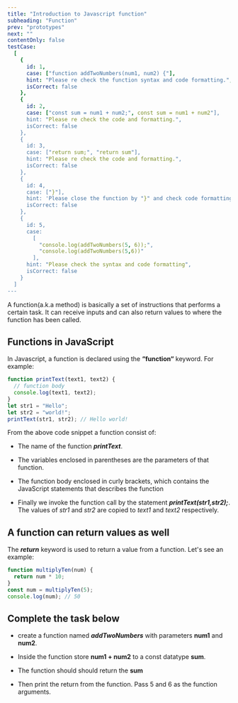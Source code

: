 ```yaml
---
title: "Introduction to Javascript function"
subheading: "Function"
prev: "prototypes"
next: ""
contentOnly: false
testCase:
  [
    {
      id: 1,
      case: ["function addTwoNumbers(num1, num2) {"],
      hint: "Please re check the function syntax and code formatting.",
      isCorrect: false
    },
    {
      id: 2,
      case: ["const sum = num1 + num2;", const sum = num1 + num2"],
      hint: "Please re check the code and formatting.",
      isCorrect: false
    },
    {
      id: 3,
      case: ["return sum;", "return sum"],
      hint: "Please re check the code and formatting.",
      isCorrect: false
    },
    {
      id: 4,
      case: ["}"],
      hint: 'Please close the function by "}" and check code formatting.',
      isCorrect: false
    },
    {
      id: 5,
      case:
        [
          "console.log(addTwoNumbers(5, 6));",
          "console.log(addTwoNumbers(5,6))"
        ],
      hint: "Please check the syntax and code formatting",
      isCorrect: false
    }
  ]
---
```


A function(a.k.a method) is basically a set of instructions that performs a certain task. It can receive inputs and can also return values to where the function has been called.

## Functions in JavaScript

In Javascript, a function is declared using the **“function“** keyword. For example:

```javascript
function printText(text1, text2) {
  // function body
  console.log(text1, text2);
}
let str1 = "Hello";
let str2 = "world!";
printText(str1, str2); // Hello world!
```

From the above code snippet a function consist of:

- The name of the function **_printText_**.

- The variables enclosed in parentheses are the parameters of that function.

- The function body enclosed in curly brackets, which contains the JavaScript statements that describes the function

- Finally we invoke the function call by the statement **_printText(str1,str2);_**. The values of _str1_ and _str2_ are copied to _text1_ and _text2_ respectively.

## A function can return values as well

The **_return_** keyword is used to return a value from a function. Let's see an example:

```javascript
function multiplyTen(num) {
  return num * 10;
}
const num = multiplyTen(5);
console.log(num); // 50
```

## Complete the task below

- create a function named **_addTwoNumbers_** with parameters **num1** and **num2**.

- Inside the function store **num1 + num2** to a const datatype **sum**.

- The function should should return the **sum**

- Then print the return from the function. Pass 5 and 6 as the function arguments.
